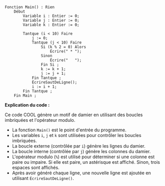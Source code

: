 ```cool

Fonction Main() : Rien
    Début
        Variable i : Entier := 0;
        Variable j : Entier := 0;
        Variable k : Entier := 0;

        Tantque (i < 10) Faire
            j := 0;
            Tantque (j < 10) Faire
                Si (k % 2 = 0) Alors
                    Écrire(" * ");
                Sinon
                    Écrire("   ");
                Fin Si ;
                k := k + 1;
                j := j + 1;
            Fin Tantque ;
            ÉcrireSautDeLigne();
            i := i + 1;
        Fin Tantque ;
    Fin Main ;

```

**Explication du code :**

Ce code COOL génère un motif de damier en utilisant des boucles imbriquées et l'opérateur modulo.

* La fonction `Main()` est le point d'entrée du programme.
* Les variables `i`, `j` et `k` sont utilisées pour contrôler les boucles imbriquées.
* La boucle externe (contrôlée par `i`) génère les lignes du damier.
* La boucle interne (contrôlée par `j`) génère les colonnes du damier.
* L'opérateur modulo (`%`) est utilisé pour déterminer si une colonne est paire ou impaire. Si elle est paire, un astérisque est affiché. Sinon, trois espaces sont affichés.
* Après avoir généré chaque ligne, une nouvelle ligne est ajoutée en utilisant `ÉcrireSautDeLigne()`.